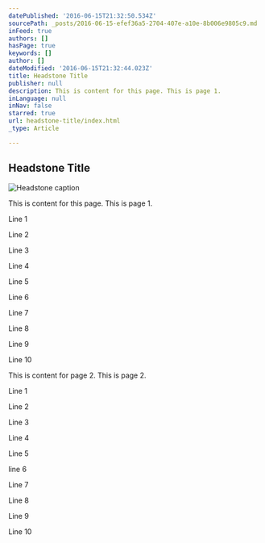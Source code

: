 ```yaml
---
datePublished: '2016-06-15T21:32:50.534Z'
sourcePath: _posts/2016-06-15-efef36a5-2704-407e-a10e-8b006e9805c9.md
inFeed: true
authors: []
hasPage: true
keywords: []
author: []
dateModified: '2016-06-15T21:32:44.023Z'
title: Headstone Title
publisher: null
description: This is content for this page. This is page 1.
inLanguage: null
inNav: false
starred: true
url: headstone-title/index.html
_type: Article

---
```

## Headstone Title
![Headstone caption](https://the-grid-user-content.s3-us-west-2.amazonaws.com/f2c5ee44-c7c2-428b-b342-988b0fc4e09f.jpg)

This is content for this page. This is page 1\.

Line 1

Line 2

Line 3

Line 4

Line 5

Line 6

Line 7

Line 8

Line 9

Line 10

This is content for page 2\. This is page 2\.

Line 1

Line 2

Line 3

Line 4

Line 5

line 6

Line 7

Line 8

Line 9

Line 10